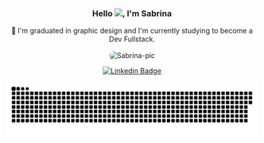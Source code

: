 <h3 align="center">Hello <img src="https://raw.githubusercontent.com/MartinHeinz/MartinHeinz/master/wave.gif" width="30px">, I'm Sabrina</h3>

<p align="center"> 🌱 I'm graduated in graphic design and I'm currently studying to become a Dev Fullstack. </p>

<div align="center">
  
  <img align="center" alt="Sabrina-pic" height="150" style="border-radius:50px;" src="https://i.imgur.com/SrX1aNP.gif"><br>

  
  [![Linkedin Badge](https://img.shields.io/badge/-LinkedIn-blue?style=flat-square&logo=Linkedin&logoColor=white&link=https://www.linkedin.com/in/sabrinamartins2/)](https://www.linkedin.com/in/sabrinamartins2/)
  
  ![Snake animation](https://github.com/chellebernardo/chellebernardo/blob/output/github-contribution-grid-snake.svg)

</div>
